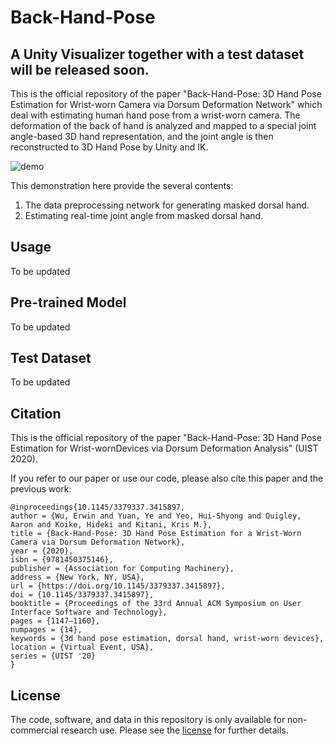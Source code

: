 #  Back-Hand-Pose

## A Unity Visualizer together with a test dataset will be released soon.
This is the official repository of the paper "Back-Hand-Pose: 3D Hand Pose Estimation for Wrist-worn Camera via Dorsum Deformation Network" which deal with estimating human hand pose from a wrist-worn camera. The deformation of the back of hand is analyzed and mapped to a special joint angle-based 3D hand representation, and the joint angle is then reconstructed to 3D Hand Pose by Unity and IK.

![demo](https://github.com/erwinwu211/Back-Hand-Pose/blob/master/fig/teaser.gif?raw=true)

This demonstration here provide the several contents:
1. The data preprocessing network for generating masked dorsal hand.
2. Estimating real-time joint angle from masked dorsal hand.


## Usage
To be updated

## Pre-trained Model
To be updated

## Test Dataset
To be updated

## Citation

This is the official repository of the paper "Back-Hand-Pose: 3D Hand Pose Estimation for Wrist-wornDevices via Dorsum Deformation Analysis" (UIST 2020).

If you refer to our paper or use our code, please also cite this paper and the previous work:
```
@inproceedings{10.1145/3379337.3415897,
author = {Wu, Erwin and Yuan, Ye and Yeo, Hui-Shyong and Quigley, Aaron and Koike, Hideki and Kitani, Kris M.},
title = {Back-Hand-Pose: 3D Hand Pose Estimation for a Wrist-Worn Camera via Dorsum Deformation Network},
year = {2020},
isbn = {9781450375146},
publisher = {Association for Computing Machinery},
address = {New York, NY, USA},
url = {https://doi.org/10.1145/3379337.3415897},
doi = {10.1145/3379337.3415897},
booktitle = {Proceedings of the 33rd Annual ACM Symposium on User Interface Software and Technology},
pages = {1147–1160},
numpages = {14},
keywords = {3d hand pose estimation, dorsal hand, wrist-worn devices},
location = {Virtual Event, USA},
series = {UIST '20}
}
```

## License
The code, software, and data in this repository is only available for non-commercial research use. Please see the [license](https://github.com/erwinwu211/Back-Hand-Pose/blob/master/LICENSE) for further details.
